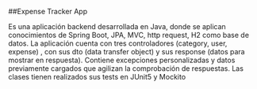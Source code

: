 ##Expense Tracker App

Es una aplicación backend desarrollada en Java, donde se aplican conocimientos de Spring Boot, JPA, MVC, http request, H2 como base de datos. La aplicación cuenta con tres controladores (category, user, expense) , con sus dto (data transfer object) y sus response (datos para mostrar en respuesta). Contiene excepciones personalizadas y datos previamente cargados que agilizan la comprobación de respuestas.
Las clases tienen realizados sus tests en JUnit5 y Mockito
